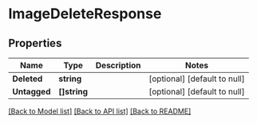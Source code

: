 # ImageDeleteResponse

## Properties
Name | Type | Description | Notes
------------ | ------------- | ------------- | -------------
**Deleted** | **string** |  | [optional] [default to null]
**Untagged** | **[]string** |  | [optional] [default to null]

[[Back to Model list]](../README.md#documentation-for-models) [[Back to API list]](../README.md#documentation-for-api-endpoints) [[Back to README]](../README.md)


